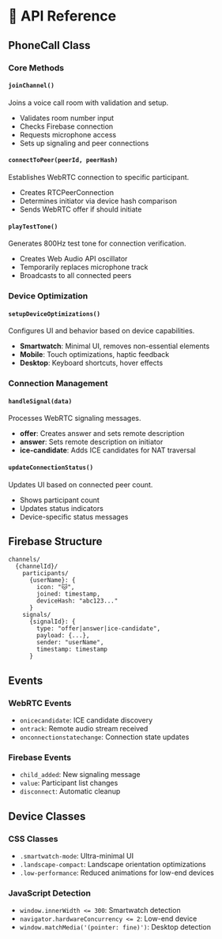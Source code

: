 # 🔧 API Reference

## PhoneCall Class

### Core Methods

#### `joinChannel()`
Joins a voice call room with validation and setup.
- Validates room number input
- Checks Firebase connection
- Requests microphone access
- Sets up signaling and peer connections

#### `connectToPeer(peerId, peerHash)`
Establishes WebRTC connection to specific participant.
- Creates RTCPeerConnection
- Determines initiator via device hash comparison
- Sends WebRTC offer if should initiate

#### `playTestTone()`
Generates 800Hz test tone for connection verification.
- Creates Web Audio API oscillator
- Temporarily replaces microphone track
- Broadcasts to all connected peers

### Device Optimization

#### `setupDeviceOptimizations()`
Configures UI and behavior based on device capabilities.
- **Smartwatch**: Minimal UI, removes non-essential elements
- **Mobile**: Touch optimizations, haptic feedback
- **Desktop**: Keyboard shortcuts, hover effects

### Connection Management

#### `handleSignal(data)`
Processes WebRTC signaling messages.
- **offer**: Creates answer and sets remote description
- **answer**: Sets remote description on initiator
- **ice-candidate**: Adds ICE candidates for NAT traversal

#### `updateConnectionStatus()`
Updates UI based on connected peer count.
- Shows participant count
- Updates status indicators
- Device-specific status messages

## Firebase Structure

```
channels/
  {channelId}/
    participants/
      {userName}: {
        icon: "🐱",
        joined: timestamp,
        deviceHash: "abc123..."
      }
    signals/
      {signalId}: {
        type: "offer|answer|ice-candidate",
        payload: {...},
        sender: "userName",
        timestamp: timestamp
      }
```

## Events

### WebRTC Events
- `onicecandidate`: ICE candidate discovery
- `ontrack`: Remote audio stream received
- `onconnectionstatechange`: Connection state updates

### Firebase Events
- `child_added`: New signaling message
- `value`: Participant list changes
- `disconnect`: Automatic cleanup

## Device Classes

### CSS Classes
- `.smartwatch-mode`: Ultra-minimal UI
- `.landscape-compact`: Landscape orientation optimizations
- `.low-performance`: Reduced animations for low-end devices

### JavaScript Detection
- `window.innerWidth <= 300`: Smartwatch detection
- `navigator.hardwareConcurrency <= 2`: Low-end device
- `window.matchMedia('(pointer: fine)')`: Desktop detection